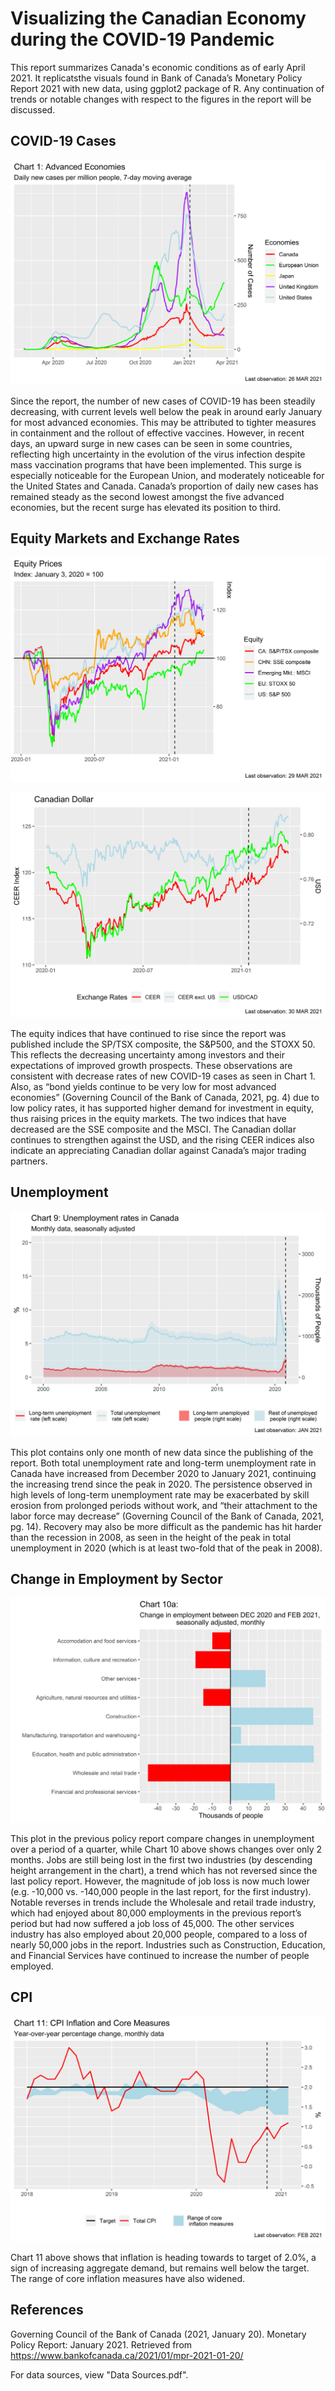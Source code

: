 # Visualizing the Canadian Economy during the COVID-19 Pandemic

This report summarizes Canada's economic conditions as of early April 2021. It replicatsthe visuals found in Bank of Canada’s Monetary Policy Report 2021 with new data, using ggplot2 package of R. Any continuation of trends or notable changes with respect to the figures in the report will be discussed. 


## COVID-19 Cases

![1](https://github.com/jiayi-ong/Visualizing-the-Canadian-Economy/blob/main/Images/1.COVID-Advanced%20Economies.png)

Since the report, the number of new cases of COVID-19 has been steadily decreasing, with current levels well below the peak in around early January for most advanced economies. This may be attributed to tighter measures in containment and the rollout of effective vaccines. However, in recent days, an upward surge in new cases can be seen in some countries, reflecting high uncertainty in the evolution of the virus infection despite mass vaccination programs that have been implemented. This surge is especially noticeable for the European Union, and moderately noticeable for the United States and Canada. Canada’s proportion of daily new cases has remained steady as the second lowest amongst the five advanced economies, but the recent surge has elevated its position to third. 


## Equity Markets and Exchange Rates

![2](https://github.com/jiayi-ong/Visualizing-the-Canadian-Economy/blob/main/Images/2a.Equity%20Prices.png)

![3](https://github.com/jiayi-ong/Visualizing-the-Canadian-Economy/blob/main/Images/2b.Exchange%20Rates.png)

The equity indices that have continued to rise since the report was published include the SP/TSX composite, the S&P500, and the STOXX 50. This reflects the decreasing uncertainty among investors and their expectations of improved growth prospects. These observations are consistent with decrease rates of new COVID-19 cases as seen in Chart 1. Also, as “bond yields continue to be very low for most advanced economies” (Governing Council of the Bank of Canada, 2021, pg. 4) due to low policy rates, it has supported higher demand for investment in equity, thus raising prices in the equity markets. The two indices that have decreased are the SSE composite and the MSCI. The Canadian dollar continues to strengthen against the USD, and the rising CEER indices also indicate an appreciating Canadian dollar against Canada’s major trading partners.


## Unemployment

![4](https://github.com/jiayi-ong/Visualizing-the-Canadian-Economy/blob/main/Images/9.Unemployment%20in%20Canada.png)

This plot contains only one month of new data since the publishing of the report. Both total unemployment rate and long-term unemployment rate in Canada have increased from December 2020 to January 2021, continuing the increasing trend since the peak in 2020. The persistence observed in high levels of long-term unemployment rate may be exacerbated by skill erosion from prolonged periods without work, and “their attachment to the labor force may decrease” (Governing Council of the Bank of Canada, 2021, pg. 14). Recovery may also be more difficult as the pandemic has hit harder than the recession in 2008, as seen in the height of the peak in total unemployment in 2020 (which is at least two-fold that of the peak in 2008).


## Change in Employment by Sector

![5](https://github.com/jiayi-ong/Visualizing-the-Canadian-Economy/blob/main/Images/10a.Change%20in%20Employment.png)

This plot in the previous policy report compare changes in unemployment over a period of a quarter, while Chart 10 above shows changes over only 2 months. Jobs are still being lost in the first two industries (by descending height arrangement in the chart), a trend which has not reversed since the last policy report. However, the magnitude of job loss is now much lower (e.g. -10,000 vs. -140,000 people in the last report, for the first industry). Notable reverses in trends include the Wholesale and retail trade industry, which had enjoyed about 80,000 employments in the previous report’s period but had now suffered a job loss of 45,000. The other services industry has also employed about 20,000 people, compared to a loss of nearly 50,000 jobs in the report. Industries such as Construction, Education, and Financial Services have continued to increase the number of people employed.


## CPI

![6](https://github.com/jiayi-ong/Visualizing-the-Canadian-Economy/blob/main/Images/11.CPI%20Inflation.png)

Chart 11 above shows that inflation is heading towards to target of 2.0%, a sign of increasing aggregate demand, but remains well below the target. The range of core inflation measures have also widened.


## References

Governing Council of the Bank of Canada (2021, January 20). Monetary Policy Report: January 2021. Retrieved from https://www.bankofcanada.ca/2021/01/mpr-2021-01-20/

For data sources, view "Data Sources.pdf".
